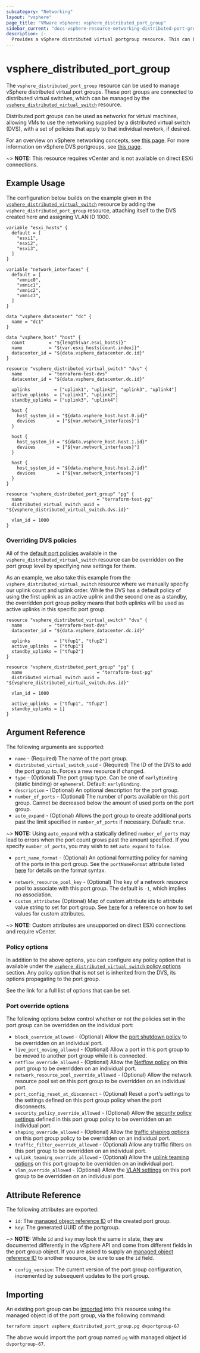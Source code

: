 ```yaml
---
subcategory: "Networking"
layout: "vsphere"
page_title: "VMware vSphere: vsphere_distributed_port_group"
sidebar_current: "docs-vsphere-resource-networking-distributed-port-group"
description: |-
  Provides a vSphere distributed virtual portgroup resource. This can be used to create and manage portgroups on a distributed virtual switch.
---
```


# vsphere\_distributed\_port\_group

The `vsphere_distributed_port_group` resource can be used to manage vSphere
distributed virtual port groups. These port groups are connected to distributed
virtual switches, which can be managed by the
[`vsphere_distributed_virtual_switch`][distributed-virtual-switch] resource.

Distributed port groups can be used as networks for virtual machines, allowing
VMs to use the networking supplied by a distributed virtual switch (DVS), with
a set of policies that apply to that individual newtork, if desired.

For an overview on vSphere networking concepts, see [this
page][ref-vsphere-net-concepts]. For more information on vSphere DVS
portgroups, see [this page][ref-vsphere-dvportgroup].

[distributed-virtual-switch]: /docs/providers/vsphere/r/distributed_virtual_switch.html
[ref-vsphere-net-concepts]: https://docs.vmware.com/en/VMware-vSphere/7.0/com.vmware.vsphere.networking.doc/GUID-2B11DBB8-CB3C-4AFF-8885-EFEA0FC562F4.html
[ref-vsphere-dvportgroup]: https://docs.vmware.com/en/VMware-vSphere/7.0/com.vmware.vsphere.networking.doc/GUID-69933F6E-2442-46CF-AA17-1196CB9A0A09.html

~> **NOTE:** This resource requires vCenter and is not available on direct ESXi
connections.

## Example Usage

The configuration below builds on the example given in the
[`vsphere_distributed_virtual_switch`][distributed-virtual-switch] resource by
adding the `vsphere_distributed_port_group` resource, attaching itself to the
DVS created here and assigning VLAN ID 1000.

```hcl
variable "esxi_hosts" {
  default = [
    "esxi1",
    "esxi2",
    "esxi3",
  ]
}

variable "network_interfaces" {
  default = [
    "vmnic0",
    "vmnic1",
    "vmnic2",
    "vmnic3",
  ]
}

data "vsphere_datacenter" "dc" {
  name = "dc1"
}

data "vsphere_host" "host" {
  count         = "${length(var.esxi_hosts)}"
  name          = "${var.esxi_hosts[count.index]}"
  datacenter_id = "${data.vsphere_datacenter.dc.id}"
}

resource "vsphere_distributed_virtual_switch" "dvs" {
  name          = "terraform-test-dvs"
  datacenter_id = "${data.vsphere_datacenter.dc.id}"

  uplinks         = ["uplink1", "uplink2", "uplink3", "uplink4"]
  active_uplinks  = ["uplink1", "uplink2"]
  standby_uplinks = ["uplink3", "uplink4"]

  host {
    host_system_id = "${data.vsphere_host.host.0.id}"
    devices        = ["${var.network_interfaces}"]
  }

  host {
    host_system_id = "${data.vsphere_host.host.1.id}"
    devices        = ["${var.network_interfaces}"]
  }

  host {
    host_system_id = "${data.vsphere_host.host.2.id}"
    devices        = ["${var.network_interfaces}"]
  }
}

resource "vsphere_distributed_port_group" "pg" {
  name                            = "terraform-test-pg"
  distributed_virtual_switch_uuid = "${vsphere_distributed_virtual_switch.dvs.id}"

  vlan_id = 1000
}
```

### Overriding DVS policies

All of the [default port policies][dvs-default-port-policies] available in the
`vsphere_distributed_virtual_switch` resource can be overridden on the port
group level by specifying new settings for them.

[dvs-default-port-policies]: /docs/providers/vsphere/r/distributed_virtual_switch.html#default-port-group-policy-arguments

As an example, we also take this example from the
`vsphere_distributed_virtual_switch` resource where we manually specify our
uplink count and uplink order. While the DVS has a default policy of using the
first uplink as an active uplink and the second one as a standby, the
overridden port group policy means that both uplinks will be used as active
uplinks in this specific port group.

```hcl
resource "vsphere_distributed_virtual_switch" "dvs" {
  name          = "terraform-test-dvs"
  datacenter_id = "${data.vsphere_datacenter.dc.id}"

  uplinks         = ["tfup1", "tfup2"]
  active_uplinks  = ["tfup1"]
  standby_uplinks = ["tfup2"]
}

resource "vsphere_distributed_port_group" "pg" {
  name                            = "terraform-test-pg"
  distributed_virtual_switch_uuid = "${vsphere_distributed_virtual_switch.dvs.id}"

  vlan_id = 1000

  active_uplinks  = ["tfup1", "tfup2"]
  standby_uplinks = []
}
```

## Argument Reference

The following arguments are supported:

* `name` - (Required) The name of the port group.
* `distributed_virtual_switch_uuid` - (Required) The ID of the DVS to add the
  port group to. Forces a new resource if changed.
* `type` - (Optional) The port group type. Can be one of `earlyBinding` (static
  binding) or `ephemeral`. Default: `earlyBinding`.
* `description` - (Optional) An optional description for the port group.
* `number_of_ports` - (Optional) The number of ports available on this port
  group. Cannot be decreased below the amount of used ports on the port group.
* `auto_expand` - (Optional) Allows the port group to create additional ports
  past the limit specified in `number_of_ports` if necessary. Default: `true`.

~> **NOTE:** Using `auto_expand` with a statically defined `number_of_ports`
may lead to errors when the port count grows past the amount specified.  If you
specify `number_of_ports`, you may wish to set `auto_expand` to `false`.

* `port_name_format` - (Optional) An optional formatting policy for naming of
  the ports in this port group. See the `portNameFormat` attribute listed
  [here][ext-vsphere-portname-format] for details on the format syntax.

[ext-vsphere-portname-format]: https://code.vmware.com/apis/196/vsphere#/doc/vim.dvs.DistributedVirtualPortgroup.ConfigInfo.html#portNameFormat

* `network_resource_pool_key` - (Optional) The key of a network resource pool
  to associate with this port group. The default is `-1`, which implies no
  association.
* `custom_attributes` (Optional) Map of custom attribute ids to attribute
  value string to set for port group. See [here][docs-setting-custom-attributes] 
  for a reference on how to set values for custom attributes.

[docs-setting-custom-attributes]: /docs/providers/vsphere/r/custom_attribute.html#using-custom-attributes-in-a-supported-resource

~> **NOTE:** Custom attributes are unsupported on direct ESXi connections 
and require vCenter.

### Policy options

In addition to the above options, you can configure any policy option that is
available under the [`vsphere_distributed_virtual_switch` policy
options][dvs-default-port-policies] section. Any policy option that is not set
is inherited from the DVS, its options propagating to the port group.

See the link for a full list of options that can be set.

### Port override options

The following options below control whether or not the policies set in the port
group can be overridden on the individual port:

* `block_override_allowed` - (Optional) Allow the [port shutdown
  policy][port-shutdown-policy] to be overridden on an individual port.
* `live_port_moving_allowed` - (Optional) Allow a port in this port group to be
  moved to another port group while it is connected.
* `netflow_override_allowed` - (Optional) Allow the [Netflow
  policy][netflow-policy] on this port group to be overridden on an individual
  port.
* `network_resource_pool_override_allowed` - (Optional) Allow the network
  resource pool set on this port group to be overridden on an individual port.
* `port_config_reset_at_disconnect` - (Optional) Reset a port's settings to the
  settings defined on this port group policy when the port disconnects.
* `security_policy_override_allowed` - (Optional) Allow the [security policy
  settings][sec-policy-settings] defined in this port group policy to be
  overridden on an individual port.
* `shaping_override_allowed` - (Optional) Allow the [traffic shaping
  options][traffic-shaping-settings] on this port group policy to be overridden
  on an individual port.
* `traffic_filter_override_allowed` - (Optional) Allow any traffic filters on
  this port group to be overridden on an individual port.
* `uplink_teaming_override_allowed` - (Optional) Allow the [uplink teaming
  options][uplink-teaming-settings] on this port group to be overridden on an
  individual port.
* `vlan_override_allowed` - (Optional) Allow the [VLAN settings][vlan-settings]
  on this port group to be overridden on an individual port.

[port-shutdown-policy]: /docs/providers/vsphere/r/distributed_virtual_switch.html#block_all_ports
[netflow-policy]: /docs/providers/vsphere/r/distributed_virtual_switch.html#netflow_enabled
[sec-policy-settings]: /docs/providers/vsphere/r/distributed_virtual_switch.html#security-options
[traffic-shaping-settings]: /docs/providers/vsphere/r/distributed_virtual_switch.html#traffic-shaping-options
[uplink-teaming-settings]: /docs/providers/vsphere/r/distributed_virtual_switch.html#ha-policy-options
[vlan-settings]: /docs/providers/vsphere/r/distributed_virtual_switch.html#vlan-options

## Attribute Reference

The following attributes are exported:

* `id`: The [managed object reference ID][docs-about-morefs] of the created
  port group.
* `key`: The generated UUID of the portgroup.

[docs-about-morefs]: /docs/providers/vsphere/index.html#use-of-managed-object-references-by-the-vsphere-provider

~> **NOTE:** While `id` and `key` may look the same in state, they are
documented differently in the vSphere API and come from different fields in the
port group object. If you are asked to supply an [managed object reference
ID][docs-about-morefs] to another resource, be sure to use the `id` field.

* `config_version`: The current version of the port group configuration,
  incremented by subsequent updates to the port group.

## Importing

An existing port group can be [imported][docs-import] into this resource using
the managed object id of the port group, via the following command:

[docs-import]: https://www.terraform.io/docs/import/index.html

```
terraform import vsphere_distributed_port_group.pg dvportgroup-67
```

The above would import the port group named `pg` with managed object id `dvportgroup-67`.
